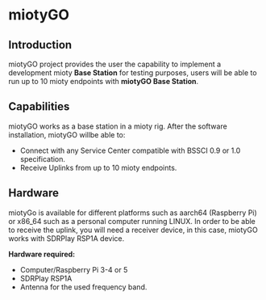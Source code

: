 # miotyGO

## Introduction

miotyGO project provides the user the capability to implement a development mioty **Base Station** for testing purposes, users will be able to run up to 10 mioty endpoints with **miotyGO Base Station**.

## Capabilities

miotyGO works as a base station in a mioty rig. After the software installation, miotyGO willbe able to:

- Connect with any Service Center compatible with BSSCI 0.9 or 1.0 specification.
- Receive Uplinks from up to 10 mioty endpoints.

## Hardware

miotyGo is available for different platforms such as aarch64 (Raspberry Pi) or x86_64 such as a personal computer running LINUX. In order to be able to receive the uplink, you will need a receiver device, in this case, miotyGO works with SDRPlay RSP1A device.

**Hardware required:**

- Computer/Raspberry Pi 3-4 or 5
- SDRPlay RSP1A
- Antenna for the used frequency band.
